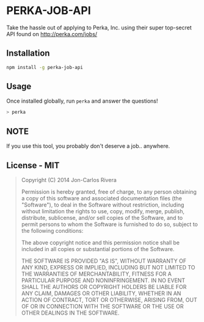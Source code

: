 # PERKA-JOB-API

Take the hassle out of applying to Perka, Inc. using their super top-secret API found on http://perka.com/jobs/

## Installation

````bash
npm install -g perka-job-api
````

## Usage

Once installed globally, run `perka` and answer the questions!

````bash
> perka
````

## NOTE

If you use this tool, you probably don't deserve a job.. anywhere.

## License - MIT

> Copyright (C) 2014 Jon-Carlos Rivera
> 
> Permission is hereby granted, free of charge, to any person obtaining a copy of this software and associated documentation files (the "Software"), to deal in the Software without restriction, including without limitation the rights to use, copy, modify, merge, publish, distribute, sublicense, and/or sell copies of the Software, and to permit persons to whom the Software is furnished to do so, subject to the following conditions:
>
> The above copyright notice and this permission notice shall be included in all copies or substantial portions of the Software.
>
> THE SOFTWARE IS PROVIDED "AS IS", WITHOUT WARRANTY OF ANY KIND, EXPRESS OR IMPLIED, INCLUDING BUT NOT LIMITED TO THE WARRANTIES OF MERCHANTABILITY, FITNESS FOR A PARTICULAR PURPOSE AND NONINFRINGEMENT. IN NO EVENT SHALL THE AUTHORS OR COPYRIGHT HOLDERS BE LIABLE FOR ANY CLAIM, DAMAGES OR OTHER LIABILITY, WHETHER IN AN ACTION OF CONTRACT, TORT OR OTHERWISE, ARISING FROM, OUT OF OR IN CONNECTION WITH THE SOFTWARE OR THE USE OR OTHER DEALINGS IN THE SOFTWARE.
